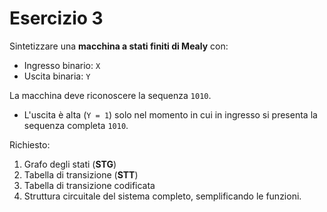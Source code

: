 # Esercizio 3

Sintetizzare una **macchina a stati finiti di Mealy** con:

- Ingresso binario: `X`
- Uscita binaria: `Y`

La macchina deve riconoscere la sequenza `1010`.

- L'uscita è alta (`Y = 1`) solo nel momento in cui in ingresso si presenta la sequenza completa `1010`.

Richiesto:
1. Grafo degli stati (**STG**)
2. Tabella di transizione (**STT**)
3. Tabella di transizione codificata
4. Struttura circuitale del sistema completo, semplificando le funzioni.